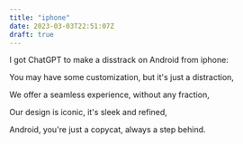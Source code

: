 ```yaml
---
title: "iphone"
date: 2023-03-03T22:51:07Z
draft: true
---
```


I got ChatGPT to make a disstrack on Android from iphone:

You may have some customization, but it's just a distraction,

We offer a seamless experience, without any fraction,

Our design is iconic, it's sleek and refined,

Android, you're just a copycat, always a step behind.
